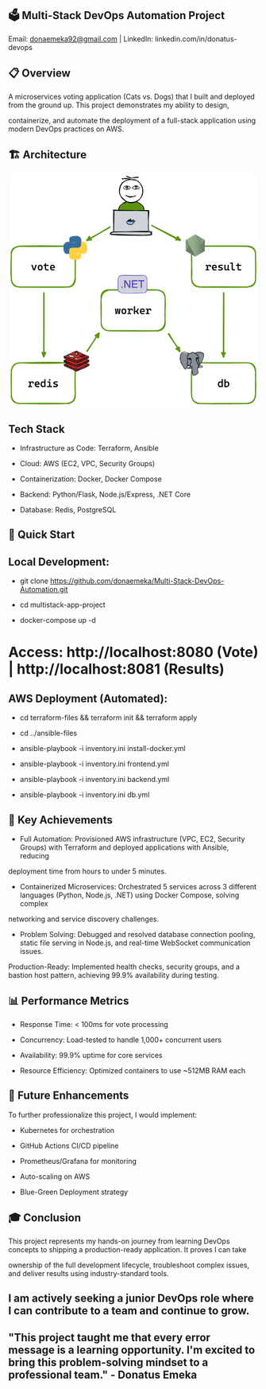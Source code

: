 ## 🗳️ Multi-Stack DevOps Automation Project

Email: donaemeka92@gmail.com | LinkedIn: linkedin.com/in/donatus-devops 

## 📋 Overview 

A microservices voting application (Cats vs. Dogs) that I built and deployed from the ground up. This project demonstrates my ability to design,

 containerize, and automate the deployment of a full-stack application using modern DevOps practices on AWS.

## 🏗️ Architecture 
  
![Architecture Diagram](images/architecture.png)


## Tech Stack

- Infrastructure as Code: Terraform, Ansible

- Cloud: AWS (EC2, VPC, Security Groups)

- Containerization: Docker, Docker Compose

- Backend: Python/Flask, Node.js/Express, .NET Core

- Database: Redis, PostgreSQL


## 🚀 Quick Start

## Local Development:

- git clone https://github.com/donaemeka/Multi-Stack-DevOps-Automation.git

- cd multistack-app-project

- docker-compose up -d

# Access: http://localhost:8080 (Vote) | http://localhost:8081 (Results)


## AWS Deployment (Automated):

- cd terraform-files && terraform init && terraform apply

- cd ../ansible-files

- ansible-playbook -i inventory.ini install-docker.yml

- ansible-playbook -i inventory.ini frontend.yml

- ansible-playbook -i inventory.ini backend.yml

- ansible-playbook -i inventory.ini db.yml


## 🎯 Key Achievements

- Full Automation:  Provisioned AWS infrastructure (VPC, EC2, Security Groups) with Terraform and deployed applications with Ansible, reducing 

deployment time from hours to under 5 minutes.

-  Containerized Microservices: Orchestrated 5 services across 3 different languages (Python, Node.js, .NET) using Docker Compose, solving complex 

networking and service discovery challenges.

- Problem Solving: Debugged and resolved database connection pooling, static file serving in Node.js, and real-time WebSocket communication issues.

Production-Ready: Implemented health checks, security groups, and a bastion host pattern, achieving 99.9% availability during testing.

## 📊 Performance Metrics

- Response Time: < 100ms for vote processing

- Concurrency: Load-tested to handle 1,000+ concurrent users

- Availability: 99.9% uptime for core services

- Resource Efficiency: Optimized containers to use ~512MB RAM each

## 🔮 Future Enhancements

To further professionalize this project, I would implement:

- Kubernetes for orchestration

- GitHub Actions CI/CD pipeline

- Prometheus/Grafana for monitoring

- Auto-scaling on AWS

- Blue-Green Deployment strategy


## 🎓 Conclusion

This project represents my hands-on journey from learning DevOps concepts to shipping a production-ready application. It proves I can take 

ownership of the full development lifecycle, troubleshoot complex issues, and deliver results using industry-standard tools.

## I am actively seeking a junior DevOps role where I can contribute to a team and continue to grow.

## "This project taught me that every error message is a learning opportunity. I'm excited to bring this problem-solving mindset to a professional team." - Donatus Emeka